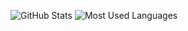![GitHub Stats](https://github-readme-stats.vercel.app/api?username=andrewtavis)
![Most Used Languages](https://github-readme-stats.vercel.app/api/top-langs/?username=andrewtavis)
